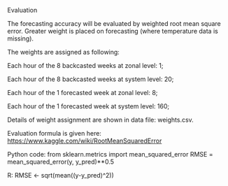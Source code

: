 Evaluation

The forecasting accuracy will be evaluated by weighted root mean square error.
Greater weight is placed on forecasting (where temperature data is missing).

The weights are assigned as following:

Each hour of the 8 backcasted weeks at zonal level: 1;

Each hour of the 8 backcasted weeks at system level: 20;

Each hour of the 1 forecasted week at zonal level: 8;

Each hour of the 1 forecasted week at system level: 160;

Details of weight assignment are shown in data file: weights.csv.


Evaluation formula is given here:
https://www.kaggle.com/wiki/RootMeanSquaredError

Python code:
from sklearn.metrics import mean_squared_error
RMSE = mean_squared_error(y, y_pred)**0.5

R:
RMSE <- sqrt(mean((y-y_pred)^2))